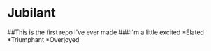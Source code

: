 # Jubilant
##This is the first repo I've ever made
###I'm a little excited
*Elated
*Triumphant
*Overjoyed
